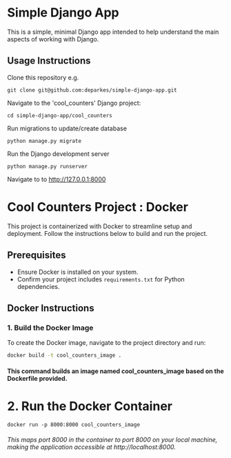 # Simple Django App
This is a simple, minimal Django app intended to help understand the main aspects of working with Django.

## Usage Instructions
Clone this repository e.g.

```
git clone git@github.com:deparkes/simple-django-app.git
```

Navigate to the 'cool_counters' Django project:

```
cd simple-django-app/cool_counters
```

Run migrations to update/create database
```
python manage.py migrate
```

Run the Django development server
```
python manage.py runserver
```

Navigate to to http://127.0.0.1:8000


# Cool Counters Project : Docker

This project is containerized with Docker to streamline setup and deployment. Follow the instructions below to build and run the project.

## Prerequisites

- Ensure Docker is installed on your system.
- Confirm your project includes `requirements.txt` for Python dependencies.

## Docker Instructions

### 1. Build the Docker Image

To create the Docker image, navigate to the project directory and run:

```bash
docker build -t cool_counters_image .

```
#### This command builds an image named cool_counters_image based on the Dockerfile provided.

# 2. Run the Docker Container
```
docker run -p 8000:8000 cool_counters_image
```
###### This maps port 8000 in the container to port 8000 on your local machine, making the application accessible at http://localhost:8000.



